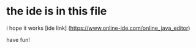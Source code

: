 # the ide is in this file
i hope it works
[ide link] (https://www.online-ide.com/online_java_editor)

have fun!
